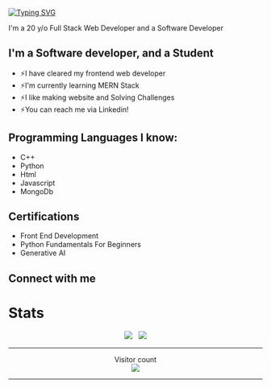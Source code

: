 [![Typing SVG](https://readme-typing-svg.herokuapp.com?color=13D3CB&size=22&vCenter=true&multiline=true&width=397&height=49&lines=Hey+there+%F0%9F%91%8B!+I'm+saad)](https://git.io/typing-svg)

I'm a 20 y/o Full Stack Web Developer and a Software Developer 

## I'm a Software developer, and a Student

* ⚡I have cleared my frontend web developer 
* ⚡I'm currently learning MERN Stack
* ⚡I like making website and Solving Challenges
* ⚡You can reach me via Linkedin!

## Programming Languages I know:

* C++
* Python
* Html
* Javascript
* MongoDb

## Certifications 

* Front End Development
* Python Fundamentals For Beginners
* Generative AI 

## Connect with me


# Stats 

<p align="center">
  <img src="https://github-readme-stats.vercel.app/api?username=saad0918&show_icons=true&theme=algolia" /> &nbsp;
  <img src="https://github-readme-streak-stats.herokuapp.com/?user=saad0918&theme=algolia&show_icons=true" />
<p>
  
---

<p align="center"> 
  Visitor count<br>
  <img src="https://profile-counter.glitch.me/saad0918/count.svg" />
</p>

---
[Linkedin]: https://www.linkedin.com/in/md-saad-ali-83871428b/
